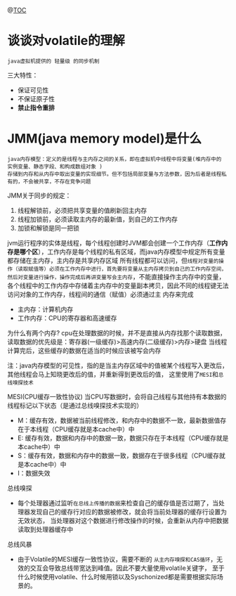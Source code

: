@[TOC](陈)


# 谈谈对volatile的理解

    java虚拟机提供的 轻量级 的同步机制

三大特性：

- 保证可见性
- 不保证原子性
- **禁止指令重排**

# JMM(java memory model)是什么

    java内存模型：定义的是线程与主内存之间的关系，即在虚拟机中线程中将变量(堆内存中的 实例变量、静态字段、和构成数组对象 )
    存储到内存和从内存中取出变量的实现细节。但不包括局部变量与方法参数，因为后者是线程私有的，不会被共享，不存在竞争问题

JMM关于同步的规定：

1. 线程解锁前，必须把共享变量的值刷新回主内存
2. 线程加锁前，必须读取主内存的最新值，到自己的工作内存
3. 加锁和解锁是同一把锁

jvm运行程序的实体是线程，每个线程创建时JVM都会创建一个工作内存（**工作内存是哪个区**），工作内存是每个线程的私有区域，而java内存模型中规定所有变量都存储在主内存，主内存是共享内存区域
所有线程都可以访问，但`线程对变量的操作（读取赋值等）必须在工作内存中进行，首先要将变量从主内存拷贝到自己的工作内存空间，然后对变量进行操作，操作完成后再讲变量写会主内存`，不能直接操作主内存中的变量，
各个线程中的工作内存中存储着主内存中的变量副本拷贝，因此不同的线程键无法访问对象的工作内存，线程间的通信（赋值）必须通过主 内存来完成

- 主内存：计算机内存
- 工作内存：CPU的寄存器和高速缓存

为什么有两个内存? cpu在处理数据的时候，并不是直接从内存找那个读取数据，读取数据的优先级是：寄存器(一级缓存)>高速内存(二级缓存)>内存>硬盘 当线程计算完后，这些缓存的数据在适当的时候应该被写会内存

注：java内存模型的可见性，指的是当主内存区域中的值被某个线程写入更改后，其他线程会马上知晓更改后的值，并重新得到更改后的值， 这里使用了`MESI`和`总线嗅探技术`

MESI(CPU缓存一致性协议)
当CPU写数据时，会将自己线程与其他持有本数据的线程标记以下状态（是通过总线嗅探技术实现的）

- M：缓存有效，数据被当前线程修改，和内存中的数据不一致，最新数据值存在于本线程（CPU缓存就是本cache中）中
- E: 缓存有效，数据和内存中的数据一致，数据只存在于本线程（CPU缓存就是本cache中）中
- S：缓存有效，数据和内存中的数据一致，数据存在于很多线程（CPU缓存就是本cache中）中
- I：数据失效

总线嗅探 
- 每个处理器通过监听`在总线上传播的数据`来检查自己的缓存值是否过期了，当处理器发现自己的缓存行对应的数据被修改，就会将当前处理器的缓存行设置为无效状态， 
当处理器对这个数据进行修改操作的时候，会重新从内存中把数据读取到处理器缓存中

总线风暴
- 由于Volatile的MESI缓存一致性协议，需要不断的 `从主内存嗅探和CAS循环`，无效的交互会导致总线带宽达到峰值。因此不要大量使用volatile关键字，
  至于什么时候使用volatile、什么时候用锁以及Syschonized都是需要根据实际场景的。


    